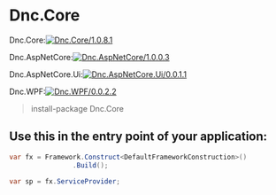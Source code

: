 ﻿Dnc.Core
===

Dnc.Core:[![Dnc.Core/1.0.8.1](https://img.shields.io/badge/nuget-1.0.8.1-blue.svg)](https://www.nuget.org/packages/Dnc.Core/1.0.8.1)

Dnc.AspNetCore:[![Dnc.AspNetCore/1.0.0.3](https://img.shields.io/badge/nuget-1.0.0.3-blue.svg)](https://www.nuget.org/packages/Dnc.AspNetCore/1.0.0.3)

Dnc.AspNetCore.Ui:[![Dnc.AspNetCore.Ui/0.0.1.1](https://img.shields.io/badge/nuget-0.0.1.1-blue.svg)](https://www.nuget.org/packages/Dnc.AspNetCore.Ui/0.0.1.1)

Dnc.WPF:[![Dnc.WPF/0.0.2.2](https://img.shields.io/badge/nuget-0.0.2.1-blue.svg)](https://www.nuget.org/packages/Dnc.WPF/0.0.2.2)

> install-package Dnc.Core


## Use this in the entry point of your application: 

```c#
var fx = Framework.Construct<DefaultFrameworkConstruction>()
                .Build();

var sp = fx.ServiceProvider;
```


